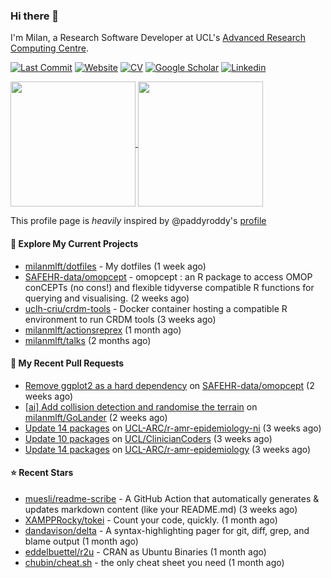 ### Hi there 👋

I'm Milan, a Research Software Developer at UCL's [Advanced Research Computing
Centre](https://www.ucl.ac.uk/advanced-research-computing/advanced-research-computing-centre).

[![Last Commit](https://img.shields.io/github/last-commit/milanmlft/milanmlft?label=updated)](https://github.com/milanmlft)
[![Website](https://img.shields.io/badge/GitHub%20Pages-222?logo=githubpages&logoColor=fff&style=for-the-badge&style=flat)](https://milanmlft.dev)
[![CV](https://img.shields.io/badge/CV-PDF-pink.svg)](https://milanmlft.netlify.app/uploads/resume.pdf)
[![Google Scholar](https://img.shields.io/badge/Google%20Scholar-4285F4?logo=googlescholar&logoColor=fff&style=for-the-badge&style=flat)](https://scholar.google.com/citations?user=LwW40HQAAAAJ&hl=en)
[![Linkedin](https://img.shields.io/badge/LinkedIn-0A66C2?logo=linkedin&logoColor=fff&style=for-the-badge&style=flat)](http://www.linkedin.com/in/milan-malfait)


<a href="https://github.com/milanmlft/milanmlft#gh-dark-mode-only">
  <img height=200 align="center" src="https://github-readme-stats-paddyroddy.vercel.app/api?username=milanmlft&disable_animations=true&hide_border=true&hide_title=true&include_all_commits=true&rank_icon=github&show=prs_merged,reviews&show_icons=true&theme=tokyonight" />
</a>


<a href="https://github.com/milanmlft/milanmlft#gh-light-mode-only">
  <img height=200 align="center" src="https://github-readme-stats-paddyroddy.vercel.app/api?username=milanmlft&disable_animations=true&hide_border=true&hide_title=true&include_all_commits=true&rank_icon=github&show=prs_merged,reviews&show_icons=true&theme=default" />
</a>

This profile page is _heavily_ inspired by @paddyroddy's [profile](https://github.com/paddyroddy/paddyroddy)

#### 👷 Explore My Current Projects

- [milanmlft/dotfiles](https://github.com/milanmlft/dotfiles) - My dotfiles
  (1 week ago)
- [SAFEHR-data/omopcept](https://github.com/SAFEHR-data/omopcept) - omopcept : an R package to access OMOP conCEPTs (no cons!) and flexible tidyverse compatible R functions for querying and visualising.
  (2 weeks ago)
- [uclh-criu/crdm-tools](https://github.com/uclh-criu/crdm-tools) - Docker container hosting a compatible R environment to run CRDM tools
  (3 weeks ago)
- [milanmlft/actionsreprex](https://github.com/milanmlft/actionsreprex)
  (1 month ago)
- [milanmlft/talks](https://github.com/milanmlft/talks)
  (2 months ago)

#### 🔨 My Recent Pull Requests

- [Remove ggplot2 as a hard dependency](https://github.com/SAFEHR-data/omopcept/pull/9) on [SAFEHR-data/omopcept](https://github.com/SAFEHR-data/omopcept)
  (2 weeks ago)
- [[ai] Add collision detection and randomise the terrain](https://github.com/milanmlft/GoLander/pull/2) on [milanmlft/GoLander](https://github.com/milanmlft/GoLander)
  (2 weeks ago)
- [Update 14 packages](https://github.com/UCL-ARC/r-amr-epidemiology-ni/pull/8) on [UCL-ARC/r-amr-epidemiology-ni](https://github.com/UCL-ARC/r-amr-epidemiology-ni)
  (3 weeks ago)
- [Update 10 packages](https://github.com/UCL/ClinicianCoders/pull/59) on [UCL/ClinicianCoders](https://github.com/UCL/ClinicianCoders)
  (3 weeks ago)
- [Update 14 packages](https://github.com/UCL-ARC/r-amr-epidemiology/pull/70) on [UCL-ARC/r-amr-epidemiology](https://github.com/UCL-ARC/r-amr-epidemiology)
  (3 weeks ago)

#### ⭐ Recent Stars

- [muesli/readme-scribe](https://github.com/muesli/readme-scribe) - A GitHub Action that automatically generates &amp; updates markdown content (like your README.md)
  (3 weeks ago)
- [XAMPPRocky/tokei](https://github.com/XAMPPRocky/tokei) - Count your code, quickly.
  (1 month ago)
- [dandavison/delta](https://github.com/dandavison/delta) - A syntax-highlighting pager for git, diff, grep, and blame output
  (1 month ago)
- [eddelbuettel/r2u](https://github.com/eddelbuettel/r2u) - CRAN as Ubuntu Binaries
  (1 month ago)
- [chubin/cheat.sh](https://github.com/chubin/cheat.sh) - the only cheat sheet you need
  (1 month ago)
